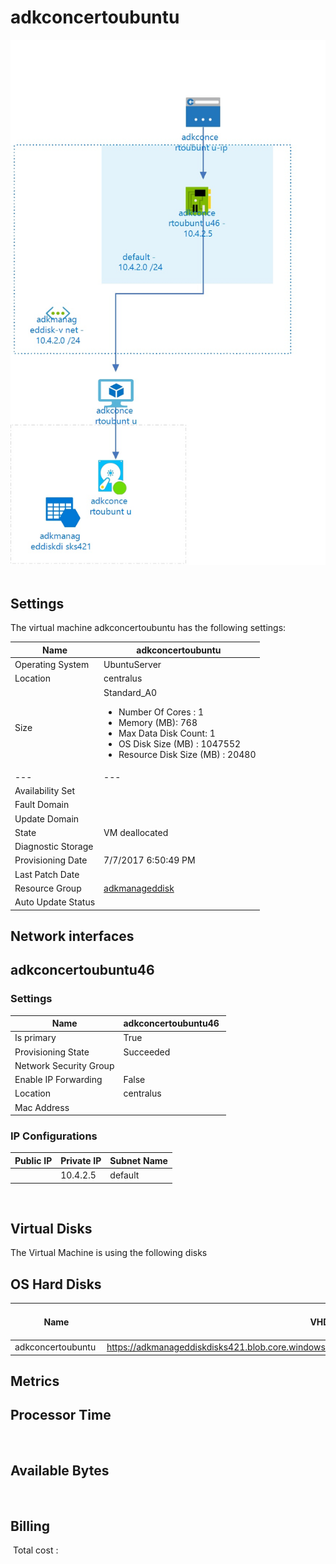 # adkconcertoubuntu
![Cloudockit](../assets/964919427bd847eda2a9b7779b92080a.jpg) 
## Settings
The virtual machine adkconcertoubuntu has the following settings:

| Name | adkconcertoubuntu  |
| --- | --- |
| Operating System | UbuntuServer  |
| Location | centralus  |
| Size | Standard_A0 <passthrough><ul><li><span>Number</span><span> </span><span>Of</span><span> </span><span>Cores</span><span> :</span><span> </span>1</li><li><span>Memory</span><span> (</span><span>MB</span><span>): </span>768</li><li><span>Max</span><span> </span><span>Data</span><span> </span><span>Disk</span><span> </span><span>Count</span><span>: </span>1</li><li><span>OS Disk Size (MB</span><span>) :</span><span> </span>1047552</li><li><span>Resource Disk Size (MB</span><span>) :</span><span> </span>20480</li></ul></passthrough> |
| --- | --- |
| Availability Set |   |
| Fault Domain |   |
| Update Domain |   |
| State | VM deallocated  |
| Diagnostic Storage |   |
| Provisioning Date | 7/7/2017 6:50:49 PM  |
| Last Patch Date |   |
| Resource Group | [adkmanageddisk](adkmanageddisk--1773868682.md)  |
| Auto Update Status |   |



## Network interfaces

## adkconcertoubuntu46

### Settings


| Name | adkconcertoubuntu46  |
| --- | --- |
| Is primary | True  |
| Provisioning State | Succeeded  |
| Network Security Group |   |
| Enable IP Forwarding | False  |
| Location | centralus  |
| Mac Address |   |



### IP Configurations


| Public IP | Private IP | Subnet Name |
| --- | --- | --- |
|   | 10.4.2.5  | default  |
 

## Virtual Disks
The Virtual Machine is using the following disks

## OS Hard Disks


| Name | VHD Uri | Size (GB) | Is Managed Disk | Host Caching |
| --- | --- | --- | --- | --- |
| adkconcertoubuntu  | https://adkmanageddiskdisks421.blob.core.windows.net/vhds/adkconcertoubuntu20170707142303.vhd  |   | False  | ReadWrite  |






## Metrics

## Processor Time
 
## Available Bytes
  




## Billing
 Total cost : 
